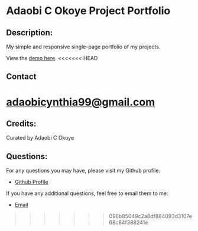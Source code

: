 # Adaobi C Okoye Project Portfolio

## Description:
My simple and responsive single-page portfolio of my projects.

View the [demo here](https://github.com/adokoye/project-portfolio/blob/main/Develop/assets/images/project-portfolio-gif.mov).
<<<<<<< HEAD
 
 ## Contact
 adaobicynthia99@gmail.com
=======

  ## Credits:

Curated by Adaobi C Okoye

  
  ## Questions:

  For any questions you may have, please visit my Github profile:
  - [Github Profile](https://github.com/adokoye)

  If you have any additional questions, feel free to email them to me:
  - [Email](adaobicynthia99@gmail.com)
>>>>>>> 098b85049c2a8df884093d3107e68c84f388241e
